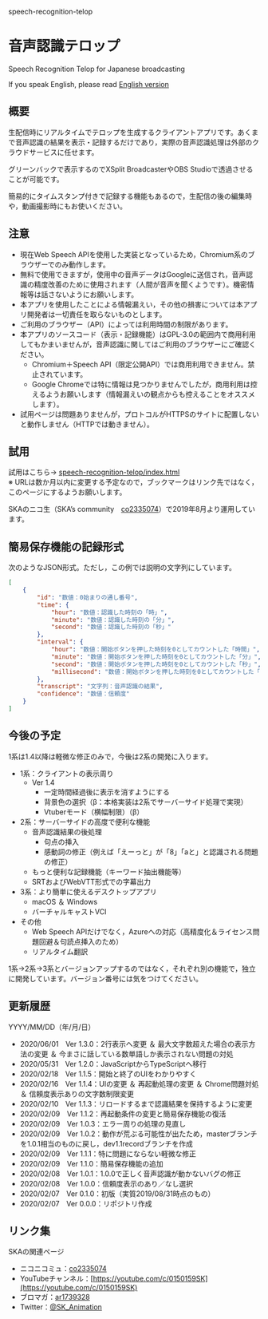 speech-recognition-telop

# 音声認識テロップ

Speech Recognition Telop for Japanese broadcasting

If you speak English, please read [English version](./README.en.md)


## 概要

生配信時にリアルタイムでテロップを生成するクライアントアプリです。あくまで音声認識の結果を表示・記録するだけであり，実際の音声認識処理は外部のクラウドサービスに任せます。

グリーンバックで表示するのでXSplit BroadcasterやOBS Studioで透過させることが可能です。

簡易的にタイムスタンプ付きで記録する機能もあるので，生配信の後の編集時や，動画撮影時にもお使いください。


## 注意

- 現在Web Speech APIを使用した実装となっているため，Chromium系のブラウザーでのみ動作します。
- 無料で使用できますが，使用中の音声データはGoogleに送信され，音声認識の精度改善のために使用されます（人間が音声を聞くようです）。機密情報等は話さないようにお願いします。
- 本アプリを使用したことによる情報漏えい，その他の損害については本アプリ開発者は一切責任を取らないものとします。
- ご利用のブラウザー（API）によっては利用時間の制限があります。
- 本アプリのソースコード（表示・記録機能）はGPL-3.0の範囲内で商用利用してもかまいませんが，音声認識に関してはご利用のブラウザーにご確認ください。
	- Chromium＋Speech API（限定公開API）では商用利用できません。禁止されています。
	- Google Chromeでは特に情報は見つかりませんでしたが，商用利用は控えるようお願いします（情報漏えいの観点からも控えることをオススメします）。
- 試用ページは問題ありませんが，プロトコルがHTTPSのサイトに配置しないと動作しません（HTTPでは動きません）。


## 試用

試用はこちら→ [speech-recognition-telop/index.html](https://skasapp.github.io/speech-recognition-telop/index.html)  
※ URLは数か月以内に変更する予定なので，ブックマークはリンク先ではなく，このページにするようお願いします。

SKAのニコ生（SKA’s community　[co2335074](https://com.nicovideo.jp/community/co2335074)）で2019年8月より運用しています。


## 簡易保存機能の記録形式

次のようなJSON形式。ただし，この例では説明の文字列にしています。

```JSON
[
	{
		"id": "数値：0始まりの通し番号",
		"time": {
			"hour": "数値：認識した時刻の「時」",
			"minute": "数値：認識した時刻の「分」",
			"second": "数値：認識した時刻の「秒」"
		},
		"interval": {
			"hour": "数値：開始ボタンを押した時刻を0としてカウントした「時間」",
			"minute": "数値：開始ボタンを押した時刻を0としてカウントした「分」",
			"second": "数値：開始ボタンを押した時刻を0としてカウントした「秒」",
			"millisecond": "数値：開始ボタンを押した時刻を0としてカウントした「ミリ秒」"
		},
		"transcript": "文字列：音声認識の結果",
		"confidence": "数値：信頼度"
	}
]

```


## 今後の予定

1系は1.4以降は軽微な修正のみで，今後は2系の開発に入ります。

- 1系：クライアントの表示周り
	- Ver 1.4
		- 一定時間経過後に表示を消すようにする
		- 背景色の選択（β：本格実装は2系でサーバーサイド処理で実現）
		- Vtuberモード（横幅制限）（β）
- 2系：サーバーサイドの高度で便利な機能
	- 音声認識結果の後処理
		- 句点の挿入
		- 感動詞の修正（例えば「えーっと」が「8」「aと」と認識される問題の修正）
	- もっと便利な記録機能（キーワード抽出機能等）
	- SRTおよびWebVTT形式での字幕出力
- 3系：より簡単に使えるデスクトップアプリ
	- macOS ＆ Windows
	- バーチャルキャストVCI
- その他
	- Web Speech APIだけでなく，Azureへの対応（高精度化＆ライセンス問題回避＆句読点挿入のため）
	- リアルタイム翻訳

1系→2系→3系とバージョンアップするのではなく，それぞれ別の機能で，独立に開発しています。バージョン番号には気をつけてください。


## 更新履歴

YYYY/MM/DD（年/月/日）

- 2020/06/01　Ver 1.3.0：2行表示へ変更 ＆ 最大文字数超えた場合の表示方法の変更 ＆ 今まさに話している数単語しか表示されない問題の対処
- 2020/05/31　Ver 1.2.0：JavaScriptからTypeScriptへ移行
- 2020/02/18　Ver 1.1.5：開始と終了のUIをわかりやすく
- 2020/02/16　Ver 1.1.4：UIの変更 ＆ 再起動処理の変更 ＆ Chrome問題対処 ＆ 信頼度表示ありの文字数制限変更
- 2020/02/10　Ver 1.1.3：リロードするまで認識結果を保持するように変更
- 2020/02/09　Ver 1.1.2：再起動条件の変更と簡易保存機能の復活
- 2020/02/09　Ver 1.0.3：エラー周りの処理の見直し
- 2020/02/09　Ver 1.0.2：動作が荒ぶる可能性が出たため，masterブランチを1.0.1相当のものに戻し，dev1.1recordブランチを作成
- 2020/02/09　Ver 1.1.1：特に問題にならない軽微な修正
- 2020/02/09　Ver 1.1.0：簡易保存機能の追加
- 2020/02/08　Ver 1.0.1：1.0.0で正しく音声認識が動かないバグの修正
- 2020/02/08　Ver 1.0.0：信頼度表示のあり／なし選択
- 2020/02/07　Ver 0.1.0：初版（実質2019/08/31時点のもの）
- 2020/02/07　Ver 0.0.0：リポジトリ作成


## リンク集

SKAの関連ページ

- ニコニコミュ：[co2335074](https://com.nicovideo.jp/community/co2335074)
- YouTubeチャンネル：[https://youtube.com/c/0150159SK](https://youtube.com/c/0150159SK)
- ブロマガ：[ar1739328](https://ch.nicovideo.jp/skas-web/blomaga/ar1739328)
- Twitter：[@SK_Animation](https://twitter.com/SK_Animation)
